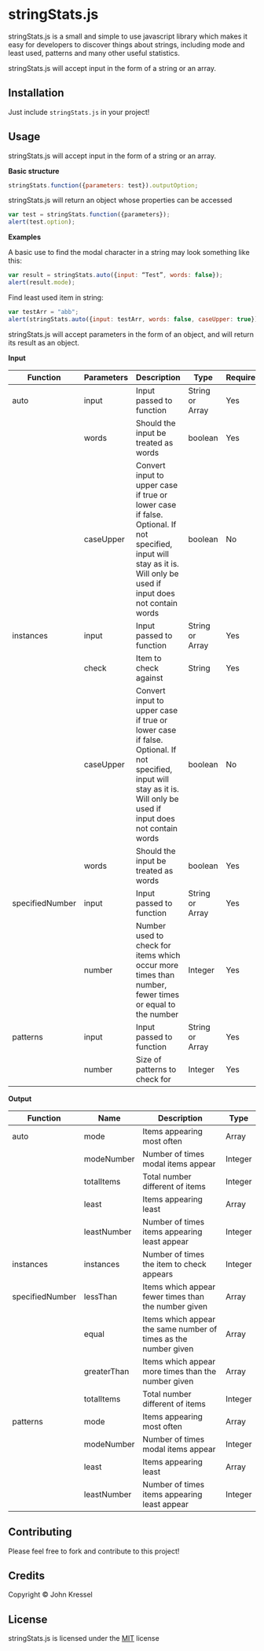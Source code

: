 # stringStats.js

stringStats.js is a small and simple to use javascript library which makes it easy for developers to discover things about strings, including mode and least used, patterns and many other useful statistics. 

stringStats.js will accept input in the form of a string or an array.

## Installation

Just include `stringStats.js` in your project!

## Usage

stringStats.js will accept input in the form of a string or an array. 

**Basic structure**

```javascript
stringStats.function({parameters: test}).outputOption;
```
stringStats.js will return an object whose properties can be accessed

```javascript
var test = stringStats.function({parameters});
alert(test.option);
```

**Examples**

A basic use to find the modal character in a string may look something like this:

```javascript
var result = stringStats.auto({input: “Test”, words: false});
alert(result.mode);
```
Find least used item in string:

```javascript
var testArr = "abb";
alert(stringStats.auto({input: testArr, words: false, caseUpper: true}).least;
```
stringStats.js will accept parameters in the form of an object, and will return its result as an object.

**Input**

Function | Parameters | Description | Type | Required
-------- | ---------- | ----------- | ---- | --------
auto     | input      | Input passed to function | String or Array | Yes
         |  words     | Should the input be treated as words | boolean | Yes
         | caseUpper  | Convert input to upper case if true or lower case if false. Optional. If not specified, input will stay as it is. Will only be used if input does not contain words | boolean | No
instances| input | Input passed to function | String or Array | Yes
         | check | Item to check against | String | Yes
         | caseUpper | Convert input to upper case if true or lower case if false. Optional. If not specified, input will stay as it is. Will only be used if input does not contain words | boolean | No
         | words | Should the input be treated as words | boolean | Yes
specifiedNumber| input | Input passed to function | String or Array | Yes
               | number | Number used to check for items which occur more times than number, fewer times or equal to the number | Integer | Yes
patterns| input | Input passed to function | String or Array | Yes
        | number | Size of patterns to check for | Integer | Yes
        

**Output**

Function | Name | Description | Type 
-------- | ---- | ----------- | ----
auto     | mode | Items appearing most often | Array
         | modeNumber | Number of times modal items appear | Integer
         | totalItems | Total number different of items | Integer
         | least | Items appearing least | Array
         | leastNumber | Number of times items appearing least appear | Integer
instances| instances | Number of times the item to check appears | Integer
specifiedNumber| lessThan | Items which appear fewer times than the number given | Array
               | equal | Items which appear the same number of times as the number given | Array
               | greaterThan | Items which appear more times than the number given | Array
               | totalItems | Total number different of items | Integer
patterns| mode | Items appearing most often | Array
        | modeNumber | Number of times modal items appear | Integer
        | least | Items appearing least | Array
        | leastNumber | Number of times items appearing least appear | Integer


## Contributing

Please feel free to fork and contribute to this project!

## Credits

Copyright © John Kressel

## License
stringStats.js is licensed under the [MIT](https://opensource.org/licenses/MIT) license
